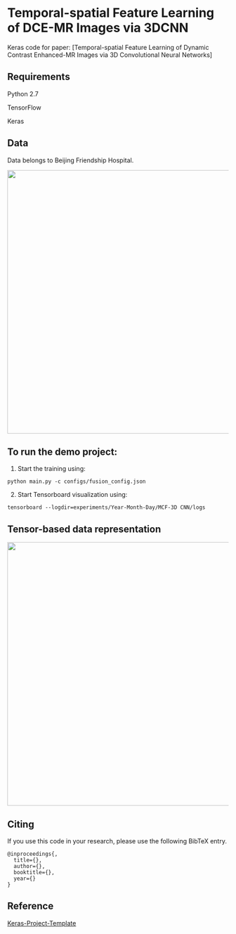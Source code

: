 # Temporal-spatial Feature Learning of DCE-MR Images via 3DCNN
Keras code for paper: [Temporal-spatial Feature Learning of Dynamic Contrast Enhanced-MR Images via 3D Convolutional Neural Networks]

## Requirements

Python 2.7

TensorFlow

Keras

## Data
Data belongs to Beijing Friendship Hospital.

<div align="center">

<img align="center" width="600" src="https://github.com/xyj77/MCF-3D-CNN/raw/master/figures/DCE-MRI.PNG">

</div>


## To run the demo project:
1. Start the training using:
```shell
python main.py -c configs/fusion_config.json
```
2. Start Tensorboard visualization using:
```shell
tensorboard --logdir=experiments/Year-Month-Day/MCF-3D CNN/logs
```

## Tensor-based data representation
<div align="center">

<img align="center" width="600" src="https://github.com/xyj77/MCF-3D-CNN/raw/master/figures/TTD.png">

</div>




## Citing

If you use this code in your research, please use the following BibTeX entry.

```
@inproceedings{,
  title={},
  author={},
  booktitle={},
  year={}
}
```

## Reference

[Keras-Project-Template](https://github.com/Ahmkel/Keras-Project-Template)
